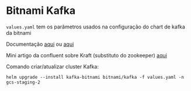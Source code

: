 # Bitnami Kafka

`values.yaml` tem os parâmetros usados na configuração do chart de kafka da bitnami

Documentação [aqui](https://artifacthub.io/packages/helm/bitnami/kafka) ou [aqui](https://github.com/bitnami/charts/blob/main/bitnami/kafka/README.md)

Mini artigo da confluent sobre Kraft (substituto do zookeeper) [aqui](https://developer.confluent.io/learn/kraft/)

Comando criar/atualizar cluster Kafka:
```
helm upgrade --install kafka-bitnami bitnami/kafka -f values.yaml -n gcs-staging-2
```
